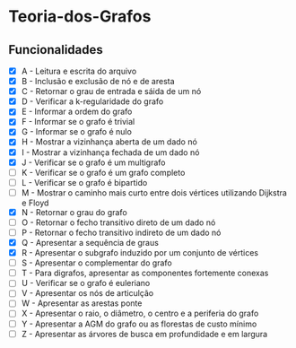 ﻿# Teoria-dos-Grafos

## Funcionalidades

- [x] A - Leitura e escrita do arquivo
- [x] B - Inclusão e exclusão de nó e de aresta
- [x] C - Retornar o grau de entrada e sáida de um nó
- [x] D - Verificar a k-regularidade do grafo
- [x] E - Informar a ordem do grafo
- [x] F - Informar se o grafo é trivial
- [x] G - Informar se o grafo é nulo
- [x] H - Mostrar a vizinhança aberta de um dado nó
- [x] I - Mostrar a vizinhança fechada de um dado nó
- [x] J - Verificar se o grafo é um multigrafo
- [ ] K - Verificar se o grafo é um grafo completo
- [ ] L - Verificar se o grafo é bipartido
- [ ] M - Mostrar o caminho mais curto entre dois vértices utilizando Dijkstra e Floyd
- [x] N - Retornar o grau do grafo
- [ ] O - Retornar o fecho transitivo direto de um dado nó
- [ ] P - Retornar o fecho transitivo indireto de um dado nó
- [x] Q - Apresentar a sequência de graus
- [x] R - Apresentar o subgrafo induzido por um conjunto de vértices
- [ ] S - Apresentar o complementar do grafo
- [ ] T - Para digrafos, apresentar as componentes fortemente conexas
- [ ] U - Verificar se o grafo é euleriano
- [ ] V - Apresentar os nós de articulção
- [ ] W - Apresentar as arestas ponte
- [ ] X - Apresentar o raio, o diâmetro, o centro e a periferia do grafo
- [ ] Y - Apresentar a AGM do grafo ou as florestas de custo mínimo
- [ ] Z - Apresentar as árvores de busca em profundidade e em largura
